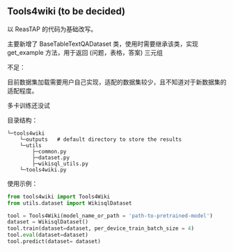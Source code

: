 ## Tools4wiki (to be decided)



以 ReasTAP 的代码为基础改写。

主要新增了 BaseTableTextQADataset 类，使用时需要继承该类，实现 get_example 方法，用于返回 (问题，表格，答案) 三元组



不足：

目前数据集加载需要用户自己实现，适配的数据集较少，且不知道对于新数据集的适配程度。

多卡训练还没试



目录结构：

```
└─tools4wiki
    └─outputs   # default directory to store the results
    └─utils
        ├─common.py
        ├─dataset.py
        ├─wikisql_utils.py
    └─tools4wiki.py
```





使用示例：

```python
from tools4wiki import Tools4Wiki
from utils.dataset import WikisqlDataset

tool = Tools4Wiki(model_name_or_path = 'path-to-pretrained-model')
dataset = WikisqlDataset()
tool.train(dataset=dataset, per_device_train_batch_size = 4)
tool.eval(dataset=dataset)
tool.predict(dataset= dataset)
```